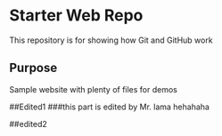 # Starter Web Repo

This repository is for showing how Git and GitHub work

## Purpose

Sample website with plenty of files for demos

##Edited1
###this part is edited by Mr. lama hehahaha

##edited2

